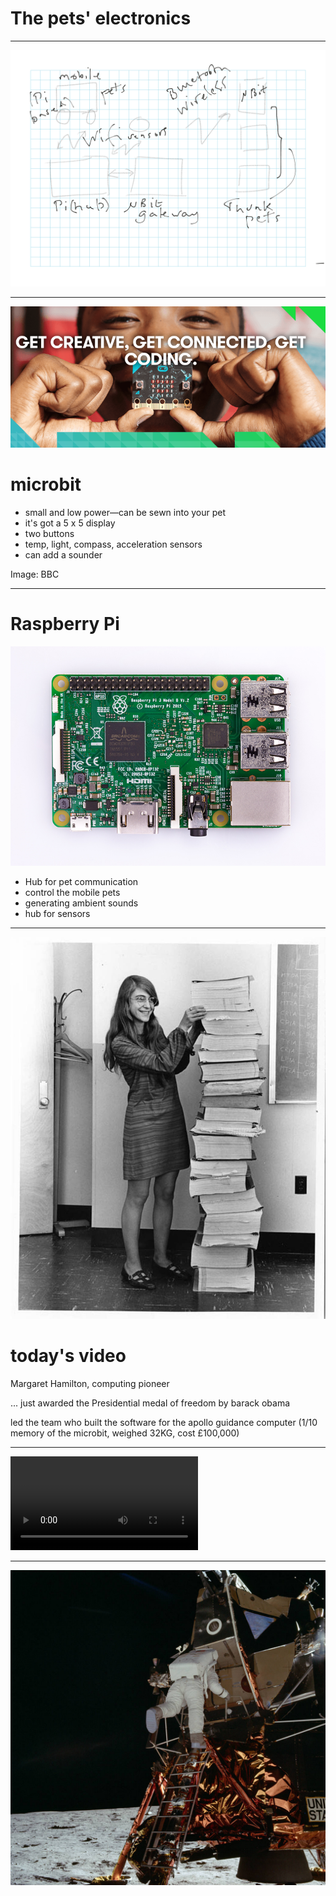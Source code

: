 
# The pets' electronics

---

![inline 80%](images/System.png)

---

![right fit](images/microbit.png)

# microbit

- small and low power—can be sewn into your pet
- it's got a 5 x 5 display
- two buttons
- temp, light, compass, acceleration sensors
- can add a sounder

Image: BBC

---

# Raspberry Pi

![left](images/Raspberry-Pi-3.jpg)

- Hub for pet communication
- control the mobile pets
- generating ambient sounds
- hub for sensors

---
![right](images/margaret_hamilton5.jpg)

# today's video

Margaret Hamilton, computing pioneer

... just awarded the Presidential medal of freedom by barack obama

led the team who built the software for the apollo guidance computer 
(1/10 memory of the microbit, weighed 32KG, cost £100,000)

---

![autoplay](images/Apollo%2011.mov)

---

![fit](images/stepping%20off.jpg)